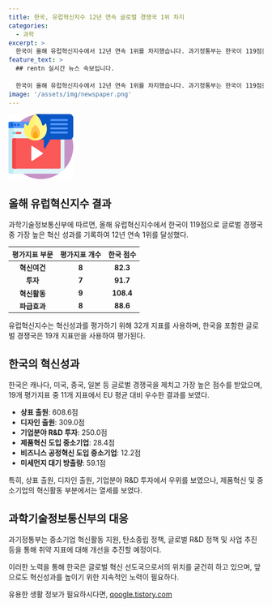 ```yaml
---
title: 한국, 유럽혁신지수 12년 연속 글로벌 경쟁국 1위 차지
categories:
  - 과학
excerpt: >
  한국이 올해 유럽혁신지수에서 12년 연속 1위를 차지했습니다. 과기정통부는 한국이 119점을 기록하며 글로벌 경쟁국 중 가장 높은 혁신 성과를 보였다고 밝혔습니다. 한국은 유럽연합 집행위의 평가지표를 통해 혁신여건, 투자, 혁신활동, 파급효과 등 32개 부문에서 우수한 성적을 거두었습니다. 특히 중소기업 혁신활동 지원, 탄소중립 정책 등을 통해 취약 지표에 개선을 추진할 예정이라고 합니다.
feature_text: >
  ## rentn 실시간 뉴스 속보입니다.

  한국이 올해 유럽혁신지수에서 12년 연속 1위를 차지했습니다. 과기정통부는 한국이 119점을 기록하며 글로벌 경쟁국 중 가장 높은 혁신 성과를 보였다고 밝혔습니다. 한국은 유럽연합 집행위의 평가지표를 통해 혁신여건, 투자, 혁신활동, 파급효과 등 32개 부문에서 우수한 성적을 거두었습니다. 특히 중소기업 혁신활동 지원, 탄소중립 정책 등을 통해 취약 지표에 개선을 추진할 예정이라고 합니다.
image: '/assets/img/newspaper.png'
---
```


<p><img src="/assets/img/news.png" alt="rentncar 속보" /></p>

<h2 data-ke-size="size26">올해 유럽혁신지수 결과</h2>

<p data-ke-size="size16">과학기술정보통신부에 따르면, 올해 유럽혁신지수에서 한국이 119점으로 글로벌 경쟁국 중 가장 높은 혁신 성과를 기록하여 12년 연속 1위를 달성했다.</p>

<table>
    <thead>
        <tr>
            <th style="text-align: center;">평가지표 부문</th>
            <th style="text-align: center;">평가지표 개수</th>
            <th style="text-align: center;">한국 점수</th>
        </tr>
    </thead>
    <tbody>
        <tr>
            <td style="text-align: center;"><b>혁신여건</b></td>
            <td style="text-align: center;"><b>8</b></td>
            <td style="text-align: center;"><b>82.3</b></td>
        </tr>
        <tr>
            <td style="text-align: center;"><b>투자</b></td>
            <td style="text-align: center;"><b>7</b></td>
            <td style="text-align: center;"><b>91.7</b></td>
        </tr>
        <tr>
            <td style="text-align: center;"><b>혁신활동</b></td>
            <td style="text-align: center;"><b>9</b></td>
            <td style="text-align: center;"><b>108.4</b></td>
        </tr>
        <tr>
            <td style="text-align: center;"><b>파급효과</b></td>
            <td style="text-align: center;"><b>8</b></td>
            <td style="text-align: center;"><b>88.6</b></td>
        </tr>
    </tbody>
</table>

<p data-ke-size="size16">유럽혁신지수는 혁신성과를 평가하기 위해 32개 지표를 사용하며, 한국을 포함한 글로벌 경쟁국은 19개 지표만을 사용하여 평가된다.</p>

<h2 data-ke-size="size26">한국의 혁신성과</h2>

<p data-ke-size="size16">한국은 캐나다, 미국, 중국, 일본 등 글로벌 경쟁국을 제치고 가장 높은 점수를 받았으며, 19개 평가지표 중 11개 지표에서 EU 평균 대비 우수한 결과를 보였다.</p>

<ul>
    <li><b>상표 출원</b>: 608.6점</li>
    <li><b>디자인 출원</b>: 309.0점</li>
    <li><b>기업분야 R&D 투자</b>: 250.0점</li>
    <li><b>제품혁신 도입 중소기업</b>: 28.4점</li>
    <li><b>비즈니스 공정혁신 도입 중소기업</b>: 12.2점</li>
    <li><b>미세먼지 대기 방출량</b>: 59.1점</li>
</ul>

<p data-ke-size="size16">특히, 상표 출원, 디자인 출원, 기업분야 R&D 투자에서 우위를 보였으나, 제품혁신 및 중소기업의 혁신활동 부분에서는 열세를 보였다.</p>

<h2 data-ke-size="size26">과학기술정보통신부의 대응</h2>

<p data-ke-size="size16">과기정통부는 중소기업 혁신활동 지원, 탄소중립 정책, 글로벌 R&D 정책 및 사업 추진 등을 통해 취약 지표에 대해 개선을 추진할 예정이다.</p>

<p data-ke-size="size16">이러한 노력을 통해 한국은 글로벌 혁신 선도국으로서의 위치를 굳건히 하고 있으며, 앞으로도 혁신성과를 높이기 위한 지속적인 노력이 필요하다.</p>
유용한 생활 정보가 필요하시다면, <a href="https://qoogle.tistory.com" rel="dofollow">qoogle.tistory.com</a>


